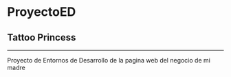 # ProyectoED
## Tattoo Princess
---
Proyecto de Entornos de Desarrollo de la pagina web del negocio de mi madre